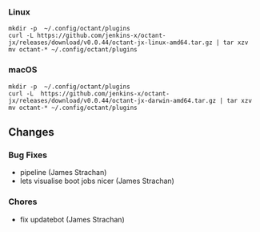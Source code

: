 ### Linux

```shell   
mkdir -p  ~/.config/octant/plugins
curl -L https://github.com/jenkins-x/octant-jx/releases/download/v0.0.44/octant-jx-linux-amd64.tar.gz | tar xzv 
mv octant-* ~/.config/octant/plugins
```

### macOS

```shell
mkdir -p  ~/.config/octant/plugins
curl -L  https://github.com/jenkins-x/octant-jx/releases/download/v0.0.44/octant-jx-darwin-amd64.tar.gz | tar xzv
mv octant-* ~/.config/octant/plugins
```

## Changes

### Bug Fixes

* pipeline (James Strachan)
* lets visualise boot jobs nicer (James Strachan)

### Chores

* fix updatebot (James Strachan)
